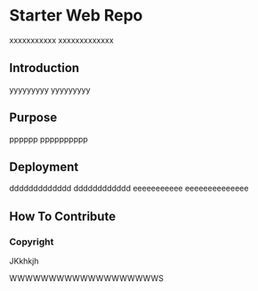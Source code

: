 # Starter Web Repo

xxxxxxxxxxx
xxxxxxxxxxxxx

## Introduction

yyyyyyyyy
yyyyyyyyy

## Purpose

pppppp
pppppppppp

## Deployment

ddddddddddddd
dddddddddddd
eeeeeeeeeee
eeeeeeeeeeeeee

## How To Contribute

### Copyright
JKkhkjh

WWWWWWWWWWWWWWWWWWWS